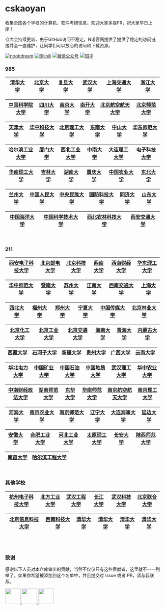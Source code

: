 # cskaoyan
收集全国各个学校的计算机、软件考研信息，欢迎大家多提PR，祝大家早日上岸！

仓库会持续更新，由于GitHub访问不稳定，N诺官网提供了提供了稳定的访问链接并会一直维护，让同学们可以放心的访问和下载资源。

[![noobdream](https://img.shields.io/badge/noobdream-N诺官网-orange.svg)](https://noobdream.com/) 
[![Bilibili](https://img.shields.io/badge/bilibili-N诺%5F-blue.svg)](https://space.bilibili.com/73422093) 
[![微信公众号](https://img.shields.io/badge/微信公众号-N诺考研-%23FF4D5B.svg)](https://mp.weixin.qq.com/s/36x28P6OLymapi4g38gq3g) 
[![知乎](https://img.shields.io/badge/知乎-N%20诺-green.svg)](https://www.zhihu.com/people/noobdream/)   

### 985

|[清华大学]()|[北京大学]()|[复旦大学]()|[武汉大学]()|[上海交通大学]()|[浙江大学]()|
| :---: | :----: | :---: | :----: | :----: | :----: | 

|[中国科学院大学]()|[四川大学]()|[南京大学]()|[南开大学]()|[北京航空航天大学]()|[北京师范大学]()|
| :---: | :----: | :---: | :----: | :----: | :----: | 

|[天津大学]()|[华中科技大学]()|[北京理工大学]()|[东南大学]()|[中山大学]()|[华东师范大学]()|
| :---: | :----: | :---: | :----: | :----: | :----: | 

|[哈尔滨工业大学]()|[厦门大学]()|[西北工业大学]()|[中南大学]()|[大连理工大学]()|[电子科技大学]()|
| :---: | :----: | :---: | :----: | :----: | :----: | 

|[华南理工大学]()|[吉林大学]()|[湖南大学]()|[重庆大学]()|[中国农业大学]()|[东北大学]()|
| :---: | :----: | :---: | :----: | :----: | :----: | 

|[兰州大学]()|[中国人民大学]()|[中央民族大学]()|[国防科技大学]()|[同济大学]()|[山东大学]()|
| :---: | :----: | :---: | :----: | :----: | :----: | 

|[中国海洋大学]()|[中国科学技术大学]()|[西北农林科技大学]()|[西安交通大学]()|
| :---: | :----: | :---: | :----: |


<br>

### 211
|[西安电子科技大学]()|[北京邮电大学]()|[北京科技大学]()|[西南大学]()|[西南财经大学]()|[华东理工大学]()|
| :---: | :----: | :---: | :----: | :----: | :----: | 

|[华中师范大学]()|[暨南大学]()|[苏州大学]()|[江南大学]()|[西南交通大学]()|[上海大学]()|
| :---: | :----: | :---: | :----: | :----: | :----: | 

|[西北大学]()|[福州大学]()|[郑州大学]()|[宁夏大学]()|[中国传媒大学]()|[北京林业大学]()|
| :---: | :----: | :---: | :----: | :----: | :----: | 

|[北京化工大学]()|[北京工业大学]()|[北京交通大学]()|[海南大学]()|[青海大学]()|[内蒙古大学]()|
| :---: | :----: | :---: | :----: | :----: | :----: | 

|[西藏大学]()|[石河子大学]()|[新疆大学]()|[贵州大学]()|[广西大学]()|[云南大学]()|
| :---: | :----: | :---: | :----: | :----: | :----: | 

|[华北电力大学]()|[中国矿业大学]()|[中国石油大学]()|[中国地质大学]()|[武汉理工大学]()|[华中农业大学]()|
| :---: | :----: | :---: | :----: | :----: | :----: | 

|[中南财经政法大学]()|[湖南师范大学]()|[东华大学]()|[华南师范大学]()|[南京航空航天大学]()|[南京理工大学]()|
| :---: | :----: | :---: | :----: | :----: | :----: | 

|[河海大学]()|[南京农业大学]()|[南京师范大学]()|[辽宁大学]()|[大连海事大学]()|[延边大学]()|
| :---: | :----: | :---: | :----: | :----: | :----: | 

|[安徽大学]()|[合肥工业大学]()|[河北工业大学]()|[太原理工大学]()|[长安大学]()|[陕西师范大学]()|
| :---: | :----: | :---: | :----: | :----: | :----: | 

|[南昌大学]()|[哈尔滨工程大学]()|
| :---: | :----: | 

<br>

### 其他学校
|[杭州电子科技大学]()|[北方工业大学]()|[武汉工程大学]()|[长江大学]()|[武汉科技大学]()|[北京联合大学]()|
| :---: | :----: | :---: | :----: | :----: | :----: | 

|[北京信息科技大学]()|[西南科技大学]()|[清华大学]()|[清华大学]()|[清华大学]()|[清华大学]()|
| :---: | :----: | :---: | :----: | :----: | :----: | 

<br>
<br>

### 致谢
感谢以下人员对本仓库做出的贡献，当然不仅仅只有这些贡献者，这里就不一一列举了。如果你希望被添加到这个名单中，并且提交过 Issue 或者 PR，请与我联系。

<a href="https://github.com/noob-dream">
    <img src="https://avatars.githubusercontent.com/u/62974625?v=4" width="50px">
</a> 
<a href="https://github.com/verticallimit">
    <img src="https://avatars.githubusercontent.com/u/3963477?v=4" width="50px">
</a> 
<a href="https://github.com/cherry-ljr">
    <img src="https://avatars.githubusercontent.com/u/42138139?v=4" width="50px">
</a> 
